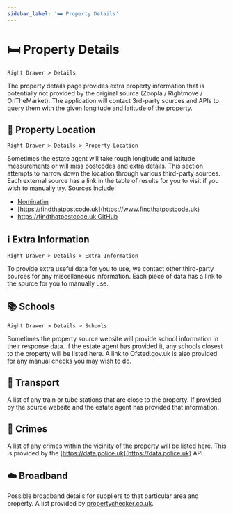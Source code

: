 ```yaml
---
sidebar_label: '🛏 Property Details'
---
```


# 🛏 Property Details

`Right Drawer > Details`

The property details page provides extra property information that is potentially not provided by the original source (Zoopla / Rightmove / OnTheMarket). The application will contact 3rd-party sources and APIs to query them with the given longitude and latitude of the property.

## 🧭 Property Location

`Right Drawer > Details > Property Location`

Sometimes the estate agent will take rough longitude and latitude measurements or will miss postcodes and extra details. This section attempts to narrow down the location through various third-party sources. Each external source has a link in the table of results for you to visit if you wish to manually try. Sources include:

- [Nominatim](https://nominatim.org/)
- [https://findthatpostcode.uk](https://www.findthatpostcode.uk)
- [https://findthatpostcode.uk GitHub](https://github.com/drkane/find-that-postcode)

## ℹ️ Extra Information

`Right Drawer > Details > Extra Information`

To provide extra useful data for you to use, we contact other third-party sources for any miscellaneous information. Each piece of data has a link to the source for you to manually use.

## 📚 Schools

`Right Drawer > Details > Schools`

Sometimes the property source website will provide school information in their response data. If the estate agent has provided it, any schools closest to the property will be listed here. A link to Ofsted.gov.uk is also provided for any manual checks you may wish to do.

## 🚄 Transport

A list of any train or tube stations that are close to the property. If provided by the source website and the estate agent has provided that information.

## 🚨 Crimes

A list of any crimes within the vicinity of the property will be listed here. This is provided by the [https://data.police.uk](https://data.police.uk) API.

## ☁️ Broadband

Possible broadband details for suppliers to that particular area and property. A list provided by [propertychecker.co.uk](https://propertychecker.co.uk/).
